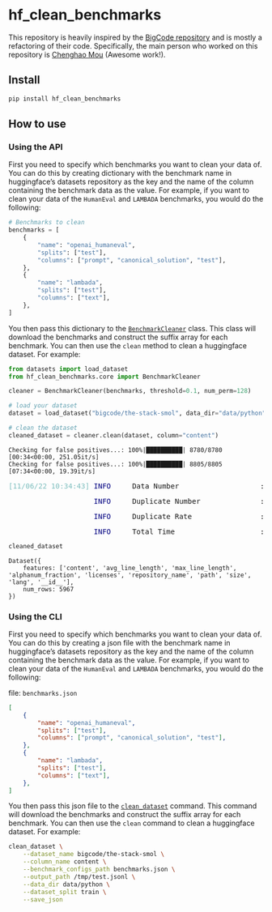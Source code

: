 hf_clean_benchmarks
================

<!-- WARNING: THIS FILE WAS AUTOGENERATED! DO NOT EDIT! -->

This repository is heavily inspired by the [BigCode
repository](https://github.com/bigcode-project/bigcode-analysis/tree/main/data_analysis/decontamination)
and is mostly a refactoring of their code. Specifically, the main person
who worked on this repository is [Chenghao
Mou](https://github.com/ChenghaoMou) (Awesome work!).

## Install

``` sh
pip install hf_clean_benchmarks
```

## How to use

### Using the API

First you need to specify which benchmarks you want to clean your data
of. You can do this by creating dictionary with the benchmark name in
huggingface’s datasets repository as the key and the name of the column
containing the benchmark data as the value. For example, if you want to
clean your data of the `HumanEval` and `LAMBADA` benchmarks, you would
do the following:

``` python
# Benchmarks to clean
benchmarks = [
    {
        "name": "openai_humaneval",
        "splits": ["test"],
        "columns": ["prompt", "canonical_solution", "test"],
    },
    {
        "name": "lambada",
        "splits": ["test"],
        "columns": ["text"],
    },
]
```

You then pass this dictionary to the
[`BenchmarkCleaner`](https://ncoop57.github.io/hf_clean_benchmarks/core.html#benchmarkcleaner)
class. This class will download the benchmarks and construct the suffix
array for each benchmark. You can then use the `clean` method to clean a
huggingface dataset. For example:

``` python
from datasets import load_dataset
from hf_clean_benchmarks.core import BenchmarkCleaner

cleaner = BenchmarkCleaner(benchmarks, threshold=0.1, num_perm=128)

# load your dataset
dataset = load_dataset("bigcode/the-stack-smol", data_dir="data/python", split="train")

# clean the dataset
cleaned_dataset = cleaner.clean(dataset, column="content")
```

    Checking for false positives...: 100%|██████████| 8780/8780 [00:34<00:00, 251.05it/s]
    Checking for false positives...: 100%|██████████| 8805/8805 [07:34<00:00, 19.39it/s]

<pre style="white-space:pre;overflow-x:auto;line-height:normal;font-family:Menlo,'DejaVu Sans Mono',consolas,'Courier New',monospace"><span style="color: #7fbfbf; text-decoration-color: #7fbfbf">[11/06/22 10:34:43] </span><span style="color: #000080; text-decoration-color: #000080">INFO    </span> Data Number                   : <span style="color: #008080; text-decoration-color: #008080; font-weight: bold">10000</span>                                      <a href="file:///home/nathan/projects/other/hf_clean_benchmarks/hf_clean_benchmarks/core.py" target="_blank"><span style="color: #7f7f7f; text-decoration-color: #7f7f7f">core.py</span></a><span style="color: #7f7f7f; text-decoration-color: #7f7f7f">:</span><a href="file:///home/nathan/projects/other/hf_clean_benchmarks/hf_clean_benchmarks/core.py#210" target="_blank"><span style="color: #7f7f7f; text-decoration-color: #7f7f7f">210</span></a>
</pre>
<pre style="white-space:pre;overflow-x:auto;line-height:normal;font-family:Menlo,'DejaVu Sans Mono',consolas,'Courier New',monospace"><span style="color: #7fbfbf; text-decoration-color: #7fbfbf">                    </span><span style="color: #000080; text-decoration-color: #000080">INFO    </span> Duplicate Number              : <span style="color: #008080; text-decoration-color: #008080; font-weight: bold">4033</span>                                       <a href="file:///home/nathan/projects/other/hf_clean_benchmarks/hf_clean_benchmarks/core.py" target="_blank"><span style="color: #7f7f7f; text-decoration-color: #7f7f7f">core.py</span></a><span style="color: #7f7f7f; text-decoration-color: #7f7f7f">:</span><a href="file:///home/nathan/projects/other/hf_clean_benchmarks/hf_clean_benchmarks/core.py#211" target="_blank"><span style="color: #7f7f7f; text-decoration-color: #7f7f7f">211</span></a>
</pre>
<pre style="white-space:pre;overflow-x:auto;line-height:normal;font-family:Menlo,'DejaVu Sans Mono',consolas,'Courier New',monospace"><span style="color: #7fbfbf; text-decoration-color: #7fbfbf">                    </span><span style="color: #000080; text-decoration-color: #000080">INFO    </span> Duplicate Rate                : <span style="color: #008080; text-decoration-color: #008080; font-weight: bold">40.33</span>%                                     <a href="file:///home/nathan/projects/other/hf_clean_benchmarks/hf_clean_benchmarks/core.py" target="_blank"><span style="color: #7f7f7f; text-decoration-color: #7f7f7f">core.py</span></a><span style="color: #7f7f7f; text-decoration-color: #7f7f7f">:</span><a href="file:///home/nathan/projects/other/hf_clean_benchmarks/hf_clean_benchmarks/core.py#212" target="_blank"><span style="color: #7f7f7f; text-decoration-color: #7f7f7f">212</span></a>
</pre>
<pre style="white-space:pre;overflow-x:auto;line-height:normal;font-family:Menlo,'DejaVu Sans Mono',consolas,'Courier New',monospace"><span style="color: #7fbfbf; text-decoration-color: #7fbfbf">                    </span><span style="color: #000080; text-decoration-color: #000080">INFO    </span> Total Time                    : <span style="color: #008080; text-decoration-color: #008080; font-weight: bold">493.73</span> seconds                             <a href="file:///home/nathan/projects/other/hf_clean_benchmarks/hf_clean_benchmarks/core.py" target="_blank"><span style="color: #7f7f7f; text-decoration-color: #7f7f7f">core.py</span></a><span style="color: #7f7f7f; text-decoration-color: #7f7f7f">:</span><a href="file:///home/nathan/projects/other/hf_clean_benchmarks/hf_clean_benchmarks/core.py#213" target="_blank"><span style="color: #7f7f7f; text-decoration-color: #7f7f7f">213</span></a>
</pre>

``` python
cleaned_dataset
```

    Dataset({
        features: ['content', 'avg_line_length', 'max_line_length', 'alphanum_fraction', 'licenses', 'repository_name', 'path', 'size', 'lang', '__id__'],
        num_rows: 5967
    })

### Using the CLI

First you need to specify which benchmarks you want to clean your data
of. You can do this by creating a json file with the benchmark name in
huggingface’s datasets repository as the key and the name of the column
containing the benchmark data as the value. For example, if you want to
clean your data of the `HumanEval` and `LAMBADA` benchmarks, you would
do the following:

file: `benchmarks.json`

``` json
[
    {
        "name": "openai_humaneval",
        "splits": ["test"],
        "columns": ["prompt", "canonical_solution", "test"],
    },
    {
        "name": "lambada",
        "splits": ["test"],
        "columns": ["text"],
    },
]
```

You then pass this json file to the
[`clean_dataset`](https://ncoop57.github.io/hf_clean_benchmarks/cli.html#clean_dataset)
command. This command will download the benchmarks and construct the
suffix array for each benchmark. You can then use the `clean` command to
clean a huggingface dataset. For example:

``` sh
clean_dataset \
    --dataset_name bigcode/the-stack-smol \
    --column_name content \
    --benchmark_configs_path benchmarks.json \
    --output_path /tmp/test.jsonl \
    --data_dir data/python \
    --dataset_split train \
    --save_json
```

